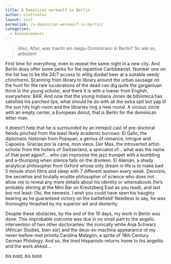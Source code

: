 ```yaml
---
title: A Dominican werewolf in Berlin
author: elotroalex
layout: post
permalink: /a-dominican-werewolf-in-berlin/
categories:
  - Announcements
---
```


> Also, Alter, was macht ein mega-Dominicano in Berlin? So wie so, arbeiten!

First time for everything, even to repeat the same night in a new city. And Berlin does offer some perks for the repetitive Caribbeanist. Number one on the list has to be the 24/7 access to willig dunkel beer at a suitable seedy chinchorro. Scanning from library to library around the urban sausage on the hunt for the rare lucubrations of the dead can dig quite the gargantuan thirst in the young scholar, and there it is with a loaner from English, everywhere: BAR. And now that the young Indiana Jones de biblioteca has satisfied his parched lips, what should he do with all the extra spit but yap til the sun hits high-noon and the libraries ring a new round. A vicious circle with an empty center, a European donut, that is Berlin for the dominican letter-man.

It doesn&#8217;t help that he is surrounded by an intrepid cast of pre-doctoral fiends pinched from the least likely academic burrows: El Gallo, the diplomatic historian from Popayan, a genius of romance, intrigue and Capoeira. Gracias por la cama, mon vieux. Der Max, the introverted artist-scholar from the hollers of Switzerland, a specialist of&#8230; what was the name of that poet again?&#8230; who can improvise the jazz trumpet with a bumbling and a-thumping when silence falls on the drunken. El Alemán, a shady analytical philosopher from Oxford whose only dream in life is to make bad 5 minute short films and sleep with 7 different women every week. Dennizio, the secretive and brutally erudite philosopher of science who does not allow me to reveal any more details about his identity or whereabouts (he&#8217;s probably shining at the Mini Bar on Kreutzberg East as you read), and last but not least: Obi, the nemesis. I wish you could have seen his haughty bearing as he guaranteed victory on the battlefield! Needless to say, he was thoroughly thrashed by my superior wit and dexterity.

Despite these obstacles, by the end of the 10 days, my work in Berlin was done. This improbable outcome was due in no small part to the angelic intervention of two other doctorantes: the ironically white Anja Schwarz (African Studies, bien sûr) and the deus-ex-machina appearance of my never-before-met primita Carolina Malagón, a sprite of 18th Century German Philology. And so, the tired Hispaniolo returns home to his angelito and the work ahead&#8230;

*bis bald, bis bald.*